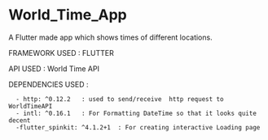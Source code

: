 # World_Time_App
A Flutter made app which shows times of different locations.

FRAMEWORK USED :  FLUTTER

API USED       :  World Time API

DEPENDENCIES USED  :   
      
      - http: ^0.12.2   : used to send/receive  http request to WorldTimeAPI
      - intl: ^0.16.1   : For Formatting DateTime so that it looks quite decent
      -flutter_spinkit: ^4.1.2+1  : For creating interactive Loading page
